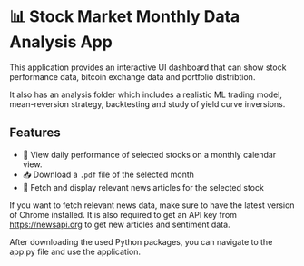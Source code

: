 # 📊 Stock Market Monthly Data Analysis App

This application provides an interactive UI dashboard that can show stock performance data, bitcoin exchange data and portfolio distribtion.

It also has an analysis folder which includes a realistic ML trading model, mean-reversion strategy, backtesting and study of yield curve inversions.
## Features
- 📅 View daily performance of selected stocks on a monthly calendar view.
- 📥 Download a `.pdf` file of the selected month  
- 📰 Fetch and display relevant news articles for the selected stock

If you want to fetch relevant news data, make sure to have the latest version of Chrome installed.
It is also required to get an API key from https://newsapi.org to get new articles and sentiment data.

After downloading the used Python packages, you can navigate to the app.py file and use the application.
